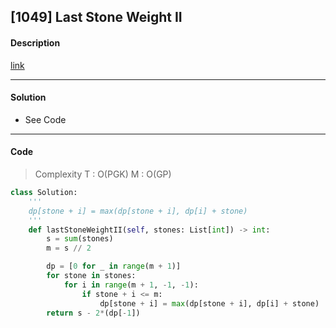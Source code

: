 ## [1049] Last Stone Weight II

#### Description

[link](https://leetcode.com/problems/last-stone-weight-ii/)

---

#### Solution

- See Code

---

#### Code

> Complexity T : O(PGK) M : O(GP)

```python
class Solution:
    '''
    dp[stone + i] = max(dp[stone + i], dp[i] + stone)
    '''
    def lastStoneWeightII(self, stones: List[int]) -> int:
        s = sum(stones)
        m = s // 2

        dp = [0 for _ in range(m + 1)]
        for stone in stones:
            for i in range(m + 1, -1, -1):
                if stone + i <= m:
                    dp[stone + i] = max(dp[stone + i], dp[i] + stone)
        return s - 2*(dp[-1])
```
